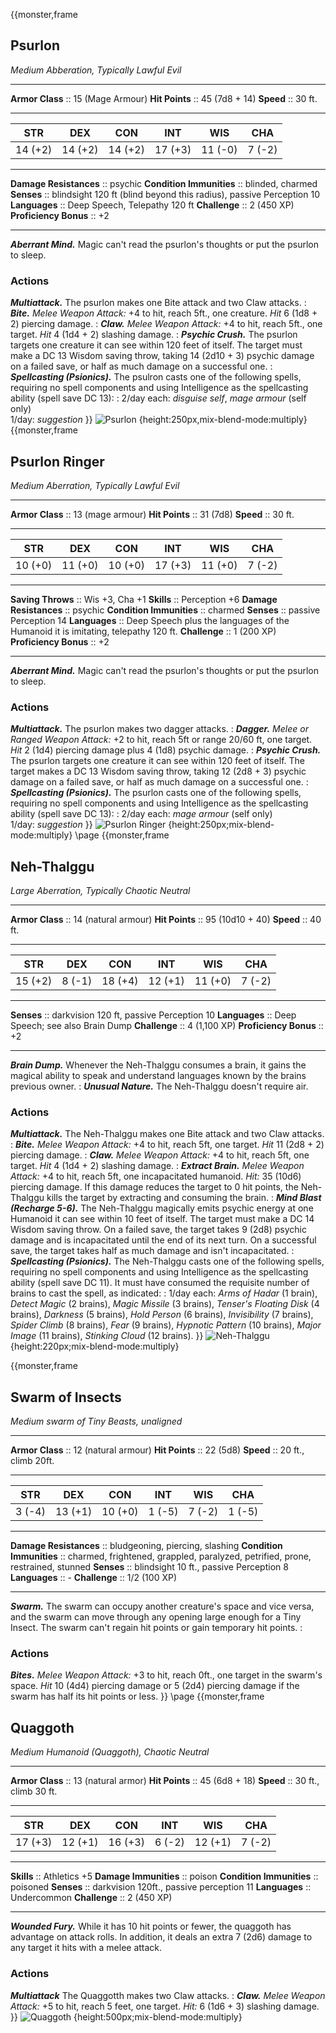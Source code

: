 {{monster,frame
## Psurlon
*Medium Abberation, Typically Lawful Evil*
___
**Armor Class** :: 15 (Mage Armour)
**Hit Points**  :: 45 (7d8 + 14)
**Speed**       :: 30 ft.
___
|  STR  |  DEX  |  CON  |  INT  |  WIS  |  CHA  |
|:-----:|:-----:|:-----:|:-----:|:-----:|:-----:|
|14 (+2)|14 (+2)|14 (+2)|17 (+3)|11 (-0)|7 (-2) |
___
**Damage Resistances**   :: psychic
**Condition Immunities** :: blinded, charmed
**Senses**               :: blindsight 120 ft (blind beyond this radius), passive Perception 10
**Languages**            :: Deep Speech, Telepathy 120 ft
**Challenge**            :: 2 (450 XP)
**Proficiency Bonus**    :: +2
___
***Aberrant Mind.*** Magic can't read the psurlon's thoughts or put the psurlon to sleep.

### Actions
***Multiattack.*** The psurlon makes one Bite attack and two Claw attacks.
:
***Bite.*** *Melee Weapon Attack:* +4 to hit, reach 5ft., one creature. *Hit* 6 (1d8 + 2) piercing damage. 
:
***Claw.*** *Melee Weapon Attack:* +4 to hit, reach 5ft., one target. *Hit* 4 (1d4 + 2) slashing damage. 
:
***Psychic Crush.*** The psurlon targets one creature it can see within 120 feet of itself. The target must make a DC 13 Wisdom saving throw, taking 14 (2d10 + 3) psychic damage on a failed save, or half as much damage on a successful one.
:
***Spellcasting (Psionics).*** The psulron casts one of the following spells, requiring no spell components and using Intelligence as the spellcasting ability (spell save DC 13):
:
2/day each: *disguise self*, *mage armour* (self only)<br/>
1/day: *suggestion*
}}
![Psurlon](https://static.wikia.nocookie.net/forgottenrealms/images/1/19/Psurlon_variants-3e.jpg) {height:250px,mix-blend-mode:multiply}
{{monster,frame
## Psurlon Ringer
*Medium Aberration, Typically Lawful Evil*
___
**Armor Class** :: 13 (mage armour)
**Hit Points**  :: 31 (7d8)
**Speed**       :: 30 ft.
___
|  STR  |  DEX  |  CON  |  INT  |  WIS  |  CHA  |
|:-----:|:-----:|:-----:|:-----:|:-----:|:-----:|
|10 (+0)|11 (+0)|10 (+0)|17 (+3)|11 (+0)|7 (-2) |
___
**Saving Throws**        :: Wis +3, Cha +1
**Skills**               :: Perception +6
**Damage Resistances**   :: psychic
**Condition Immunities** :: charmed
**Senses**               :: passive Perception 14
**Languages**            :: Deep Speech plus the languages of the Humanoid it is imitating, telepathy 120 ft.
**Challenge**            :: 1 (200 XP)
**Proficiency Bonus**    :: +2
___
***Aberrant Mind.*** Magic can't read the psurlon's thoughts or put the psurlon to sleep.
### Actions
***Multiattack.*** The psurlon makes two dagger attacks.
:
***Dagger.*** *Melee or Ranged Weapon Attack:* +2 to hit, reach 5ft or range 20/60 ft, one target. *Hit* 2 (1d4) piercing damage plus 4 (1d8) psychic damage.
:
***Psychic Crush.*** The psurlon targets one creature it can see within 120 feet of itself. The target makes a DC 13 Wisdom saving throw, taking 12 (2d8 + 3) psychic damage on a failed save, or half as much damage on a successful one.
:
***Spellcasting (Psionics).*** The psurlon casts one of the following spells, requiring no spell components and using Intelligence as the spellcasting ability (spell save DC 13):
:
2/day each: *mage armour* (self only)<br/>
1/day: *suggestion*
}}
![Psurlon Ringer](https://i.pinimg.com/originals/34/6c/4f/346c4f9a24ed5f8503cd396ec04cf9e9.png) {height:250px;mix-blend-mode:multiply}
\page
{{monster,frame
## Neh-Thalggu
*Large Aberration, Typically Chaotic Neutral*
___
**Armor Class** :: 14 (natural armour)
**Hit Points**  :: 95 (10d10 + 40)
**Speed**       :: 40 ft.
___
|  STR  |  DEX  |  CON  |  INT  |  WIS  |  CHA  |
|:-----:|:-----:|:-----:|:-----:|:-----:|:-----:|
|15 (+2)|8 (-1) |18 (+4)|12 (+1)|11 (+0)|7 (-2) |
___
**Senses**            :: darkvision 120 ft, passive Perception 10
**Languages**         :: Deep Speech; see also Brain Dump
**Challenge**         :: 4 (1,100 XP)
**Proficiency Bonus** :: +2
___
***Brain Dump.*** Whenever the Neh-Thalggu consumes a brain, it gains the magical ability to speak and understand languages known by the brains previous owner.
:
***Unusual Nature.*** The Neh-Thalggu doesn't require air.
### Actions
***Multiattack.*** The Neh-Thalggu makes one Bite attack and two Claw attacks.
:
***Bite.*** *Melee Weapon Attack:* +4 to hit, reach 5ft, one target. *Hit* 11 (2d8 + 2) piercing damage.
:
***Claw.*** *Melee Weapon Attack:* +4 to hit, reach 5ft, one target. *Hit* 4 (1d4 + 2) slashing damage.
:
***Extract Brain.*** *Melee Weapon Attack:* +4 to hit, reach 5ft, one incapacitated humanoid. *Hit:* 35 (10d6) piercing damage. If this damage reduces the target to 0 hit points, the Neh-Thalggu kills the target by extracting and consuming the brain.
:
***Mind Blast (Recharge 5-6).*** The Neh-Thalggu magically emits psychic energy at one Humanoid it can see within 10 feet of itself. The target must make a DC 14 Wisdom saving throw. On a failed save, the target takes 9 (2d8) psychic damage and is incapacitated until the end of its next turn. On a successful save, the target takes half as much damage and isn't incapacitated.
:
***Spellcasting (Psionics).*** The Neh-Thalggu casts one of the following spells, requiring no spell components and using Intelligence as the spellcasting ability (spell save DC 11). It must have consumed the requisite number of brains to cast the spell, as indicated:
:
1/day each: *Arms of Hadar* (1 brain), *Detect Magic* (2 brains), *Magic Missile* (3 brains), *Tenser's Floating Disk* (4 brains), *Darkness* (5 brains), *Hold Person* (6 brains), *Invisibility* (7 brains), *Spider Climb* (8 brains), *Fear* (9 brains), *Hypnotic Pattern* (10 brains), *Major Image* (11 brains), *Stinking Cloud* (12 brains).
}}
![Neh-Thalggu](https://www.belloflostsouls.net/wp-content/uploads/2022/09/neh-thalggu.jpg) {height:220px;mix-blend-mode:multiply}

{{monster,frame
## Swarm of Insects
*Medium swarm of Tiny Beasts, unaligned*
___
**Armor Class** :: 12 (natural armour)
**Hit Points**  :: 22 (5d8)
**Speed**       :: 20 ft., climb 20ft.
___
|  STR  |  DEX  |  CON  |  INT  |  WIS  |  CHA  |
|:-----:|:-----:|:-----:|:-----:|:-----:|:-----:|
| 3 (-4)|13 (+1)|10 (+0)|1 (-5) |7 (-2) |1 (-5) |
___
**Damage Resistances**   :: bludgeoning, piercing, slashing
**Condition Immunities** :: charmed, frightened, grappled, paralyzed, petrified, prone, restrained, stunned
**Senses**               :: blindsight 10 ft., passive Perception 8
**Languages**            :: -
**Challenge**            :: 1/2 (100 XP)
___
***Swarm.*** The swarm can occupy another creature's space and vice versa, and the swarm can move through any opening large enough for a Tiny Insect. The swarm can't regain hit points or gain temporary hit points.
:
### Actions
***Bites.*** *Melee Weapon Attack:* +3 to hit, reach 0ft., one target in the swarm's space. *Hit* 10 (4d4) piercing damage or 5 (2d4) piercing damage if the swarm has half its hit points or less.
}}
\page
{{monster,frame
## Quaggoth
*Medium Humanoid (Quaggoth), Chaotic Neutral*
___
**Armor Class** :: 13 (natural armor)
**Hit Points**  :: 45 (6d8 + 18)
**Speed**       :: 30 ft., climb 30 ft.
___
|  STR  |  DEX  |  CON  |  INT  |  WIS  |  CHA  |
|:-----:|:-----:|:-----:|:-----:|:-----:|:-----:|
|17 (+3)|12 (+1)|16 (+3)| 6 (-2)|12 (+1)| 7 (-2)|
___
**Skills**               :: Athletics +5
**Damage Immunities**    :: poison
**Condition Immunities** :: poisoned
**Senses**               :: darkvision 120ft., passive perception 11
**Languages**            :: Undercommon
**Challenge**            :: 2 (450 XP)
___
***Wounded Fury.*** While it has 10 hit points or fewer, the quaggoth has advantage on attack rolls. In addition, it deals an extra 7 (2d6) damage to any target it hits with a melee attack.
### Actions
***Multiattack*** The Quaggotth makes two Claw attacks. 
:
***Claw.*** *Melee Weapon Attack:* +5 to hit, reach 5 feet, one target. *Hit:* 6 (1d6 + 3) slashing damage.
}}
![Quaggoth](https://static.wikia.nocookie.net/forgottenrealms/images/1/18/Quaggoth-5e.png) {height:500px;mix-blend-mode:multiply}